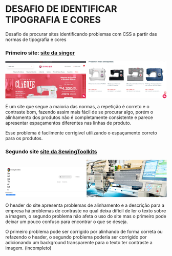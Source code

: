 # DESAFIO DE IDENTIFICAR TIPOGRAFIA E CORES

Desafio de procurar sites identificando problemas com CSS a partir das normas de tipografia e cores

### Primeiro site: <a href="https://loja.singer.com.br/?utm_source=google_ads&utm_medium=search_singer&gad_source=1&gclid=CjwKCAjw3P-2BhAEEiwA3yPhwC8kupSy9Xn6pn3xkWfLkhKsB6DpQaMzMqdmo9hKUAyFgaSc0hnlNBoC7lwQAvD_BwE"> site da singer</a>
<img src="https://github.com/Pe-drou/Tipografia_e_cores/blob/main/sing1.png" width="50%"><img src="https://github.com/Pe-drou/Tipografia_e_cores/blob/main/sing2.png" width="50%">

É um site que segue a maioria das normas, a repetição é correto e o contraste bom, fazendo assim mais fácil de se procurar algo, porém o alinhamento dos produtos não é completamente consistente e parece apresentar espaçamentos diferentes nas linhas de produto.

Esse problema é facilmente corrigivel utilizando o espaçamento correto para os produtos.


### Segundo site <a href="https://sewingtoolkits.com/"> site da SewingToolkits</a>
<img src="https://github.com/Pe-drou/Tipografia_e_cores/blob/main/stk1.png" width="50%"><img src="https://github.com/Pe-drou/Tipografia_e_cores/blob/main/stk2.png" width="50%">

O header do site apresenta problemas de alinhamento e a descrição para a empresa há problemas de contraste no qual deixa difícil de ler o texto sobre a imagem, o segundo problema não afeta o uso do site mas o primeiro pode deixar um pouco confuso para encontrar o que se deseja.

O primeiro problema pode ser corrigido por alinhando de forma correta ou refazendo o header, o segundo problema poderia ser corrigido por adicionando um background transparente para o texto ter contraste a imagem.
(incompleto)
